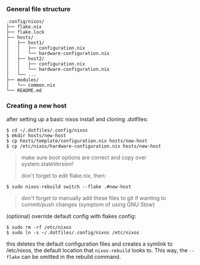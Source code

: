 ### General file structure
```
.config/nixos/
├── flake.nix
├── flake.lock
├── hosts/
│   ├── host1/
│   │   ├── configuration.nix
│   │   └── hardware-configuration.nix
│   ├── host2/
│   │   ├── configuration.nix
│   │   └── hardware-configuration.nix
│   └── ...
├── modules/
│   └── common.nix
└── README.md
```
### Creating a new host

after setting up a basic nixos install and cloning .dotfiles:
```
$ cd ~/.dotfiles/.config/nixos
$ mkdir hosts/new-host
$ cp hosts/template/configuration.nix hosts/new-host
$ cp /etc/nixos/hardware-configuration.nix hosts/new-host
```
> make sure boot options are correct and copy over system.stateVersion!
> 
> don't forget to edit flake.nix, then:
```
$ sudo nixos-rebuild switch --flake .#new-host
```
> don't forget to manually add these files to git if wanting to commit/push changes (symptom of using GNU Stow)

(optional) override default config with flakes config:
```
$ sudo rm -rf /etc/nixos
$ sudo ln -s ~/.dotfiles/.config/nixos /etc/nixos
```
this deletes the default configuration files and creates a symlink to /etc/nixos, the default location that `nixos-rebuild` looks to.  This way, the `--flake` can be omitted in the rebuild command.
